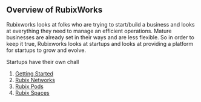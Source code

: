 ## Overview of RubixWorks

Rubixworks looks at folks who are trying to start/build a business and looks at everything they need to manage an efficient operations. Mature businesses are already set in their ways and are less flexible. So in order to keep it true, Rubixworks looks at startups and looks at providing a platform for startups to grow and evolve.

Startups have their own chall

 1.  [Getting Started](P001.1)
 2.  [Rubix Networks](P001.2)
 3. [Rubix Pods](P001.3)
 4. [Rubix Spaces](P001.4)

<!--stackedit_data:
eyJoaXN0b3J5IjpbLTE5NjQzNTUzMThdfQ==
-->